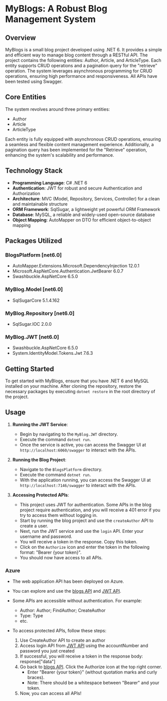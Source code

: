 # MyBlogs: A Robust Blog Management System

## Overview

MyBlogs is a small blog project developed using .NET 6. It provides a simple and efficient way to manage blog content through a RESTful API. The project contains the following entities: Author, Article, and ArticleType. Each entity supports CRUD operations and a pagination query for the "retrieve" operation. The system leverages asynchronous programming for CRUD operations, ensuring high performance and responsiveness. All APIs have been tested using Swagger.

## Core Entities

The system revolves around three primary entities:
- Author
- Article
- ArticleType

Each entity is fully equipped with asynchronous CRUD operations, ensuring a seamless and flexible content management experience. Additionally, a pagination query has been implemented for the "Retrieve" operation, enhancing the system's scalability and performance.

## Technology Stack

- **Programming Language**: C# .NET 6
- **Authentication**: JWT for robust and secure Authentication and Authorization
- **Architecture**: MVC (Model, Repository, Services, Controller) for a clean and maintainable structure
- **ORM Framework**: SqlSugar, a lightweight yet powerful ORM Framework
- **Database**: MySQL, a reliable and widely-used open-source database
- **Object Mapping**: AutoMapper on DTO for efficient object-to-object mapping

## Packages Utilized

### BlogsPlatform [net6.0]
- AutoMapper.Extensions.Microsoft.DependencyInjection 12.0.1
- Microsoft.AspNetCore.Authentication.JwtBearer 6.0.7
- Swashbuckle.AspNetCore 6.5.0

### MyBlog.Model [net6.0]
- SqlSugarCore 5.1.4.162

### MyBlog.Repository [net6.0]
- SqlSugar.IOC 2.0.0

### MyBlog.JWT [net6.0]
- Swashbuckle.AspNetCore 6.5.0
- System.IdentityModel.Tokens.Jwt 7.6.3

## Getting Started

To get started with MyBlogs, ensure that you have .NET 6 and MySQL installed on your machine. After cloning the repository, restore the necessary packages by executing `dotnet restore` in the root directory of the project.

## Usage

1. **Running the JWT Service**:
   - Begin by navigating to the `MyBlog.JWT` directory.
   - Execute the command `dotnet run`.
   - Once the service is active, you can access the Swagger UI at `http://localhost:6060/swagger` to interact with the APIs.

2. **Running the Blog Project**:
   - Navigate to the `BlogsPlatform` directory.
   - Execute the command `dotnet run`.
   - With the application running, you can access the Swagger UI at `http://localhost:7146/swagger` to interact with the APIs.

3. **Accessing Protected APIs**:
   - This project uses JWT for authentication. Some APIs in the blog project require authentication, and you will receive a 401 error if you try to access them without logging in.
   - Start by running the blog project and use the `createAuthor` API to create a user.
   - Next, run the JWT service and use the `login` API. Enter your username and password.
   - You will receive a token in the response. Copy this token.
   - Click on the `Authorize` icon and enter the token in the following format: "Bearer {your token}".
   - You should now have access to all APIs.


### Azure
   - The web application API has been deployed on Azure.
   - You can explore and use the [blogs API](https://mytempblogswebapi.azurewebsites.net/swagger/index.html) and [JWT API](https://tempblogjwt.azurewebsites.net/swagger/index.html).

   - Some APIs are accessible without authentication. For example: 
      - Author: Author; FindAuthor; CreateAuthor
      - Type: Type
      - etc.

   - To access protected APIs, follow these steps:
      1. Use CreateAuthor API to create an author 
      2. Access login API from [JWT API](https://tempblogjwt.azurewebsites.net/swagger/index.html) using the accountNumber and password you just created
      3. If successful, you will receive a token in the response body: response["data"]
      4. Go back to [blogs API](https://mytempblogswebapi.azurewebsites.net/swagger/index.html). Click the Authorize icon at the top right corner. 
         - Enter "Bearer {your token}" (without quotation marks and curly braces).
         - Note: There should be a whitespace between "Bearer" and your token.
      5. Now, you can access all APIs!





